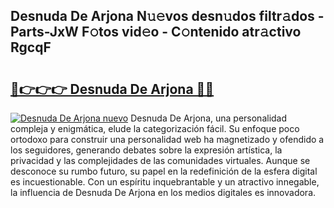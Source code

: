 ## Desnuda De Arjona N𝚞𝚎vos desn𝚞dos filtr𝚊dos - Parts-JxW F𝚘tos vid𝚎o - C𝚘ntenido atr𝚊ctivo RgcqF

# <h2><a href="http://mb8l5nx.tromn.icu/?c=Desnuda+De+Arjona">🔗👉👉👉 Desnuda De Arjona 🔗🔗</a></h2>

[![Desnuda De Arjona nuevo](https://i.imgur.com/pEAQMta.gif)](http://mb8l5nx.tromn.icu/?c=Desnuda+De+Arjona)
Desnuda De Arjona, una personalidad compleja y enigmática, elude la categorización fácil. Su enfoque poco ortodoxo para construir una personalidad web ha magnetizado y ofendido a los seguidores, generando debates sobre la expresión artística, la privacidad y las complejidades de las comunidades virtuales. Aunque se desconoce su rumbo futuro, su papel en la redefinición de la esfera digital es incuestionable. Con un espíritu inquebrantable y un atractivo innegable, la influencia de Desnuda De Arjona en los medios digitales es innovadora.
